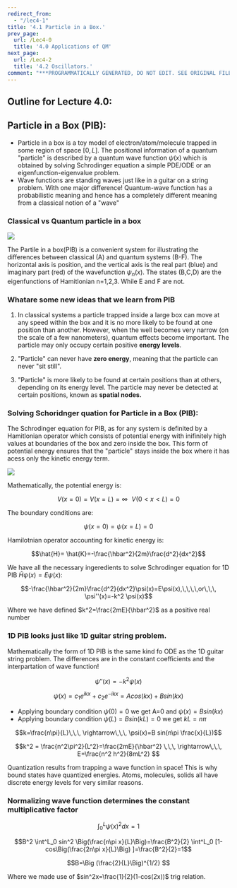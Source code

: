 ```yaml
---
redirect_from:
  - "/lec4-1"
title: '4.1 Particle in a Box.'
prev_page:
  url: /Lec4-0
  title: '4.0 Applications of QM'
next_page:
  url: /Lec4-2
  title: '4.2 Oscillators.'
comment: "***PROGRAMMATICALLY GENERATED, DO NOT EDIT. SEE ORIGINAL FILES IN /content***"
---
```

## Outline for Lecture 4.0:  

## Particle in a Box (PIB):

- Particle in a box is a toy model of electron/atom/molecule trapped in some region of space $[0,L]$. The positional information of a quantum "particle" is described by a quantum wave function $\psi(x)$ which is obtained by solving Schrodinger equation a simple PDE/ODE or an eigenfunction-eigenvalue problem. 
-  Wave functions are standing waves just like in a guitar on a string problem. With one major difference! Quantum-wave function has a probabilistic meaning and hence has a completely different meaning from a classical notion of a "wave"



### Classical vs Quantum particle in a box

![](https://upload.wikimedia.org/wikipedia/commons/8/8f/InfiniteSquareWellAnimation.gif)

The Partile in a box(PIB) is a convenient system for illustrating the differences between classical (A) and quantum systems (B-F). The horizontal axis is position, and the vertical axis is the real part (blue) and imaginary part (red) of the wavefunction  $\psi_n(x)$. The states (B,C,D) are the eigenfunctions of Hamitlonian n=1,2,3.  While E and F are not. 

### Whatare some new ideas that we learn from PIB

1. In classical systems  a particle trapped inside a large box can move at any speed within the box and it is no more likely to be found at one position than another. However, when the well becomes very narrow (on the scale of a few nanometers), quantum effects become important. The particle may only occupy certain positive **energy levels**.

2. "Particle"  can never have **zero energy**, meaning that the particle can never "sit still". 

3. "Particle" is more likely to be found at certain positions than at others, depending on its energy level. The particle may never be detected at certain positions, known as **spatial nodes.**

   

### Solving Schoridnger quation for Particle in a Box (PIB):

The Schrodinger equation for PIB, as for any system is definited by a Hamitlonian operator which consists of potential energy with inifinitely high values at boundaries of the box and zero inside the box. This form of potential energy ensures that  the "particle" stays inside the box where it has acess only the kinetic energy term.

![](https://upload.wikimedia.org/wikipedia/commons/1/13/Infinite_potential_well-en.svg)

Mathematically, the potential energy is: 

$$V(x=0)=V(x=L)=\infty \,\,\,\,V(0<x<L)=0 $$

The boundary conditions are:

$$\psi(x=0)=\psi(x=L)=0$$

Hamilotnian operator accounting for kinetic energy is:

$$\hat{H}= \hat{K}=-\frac{\hbar^2}{2m}\frac{d^2}{dx^2}$$

We have all the necessary ingeredients to solve Schrodinger equation for 1D PIB $\hat{H}\psi(x)=E\psi(x)$: 



$$-\frac{\hbar^2}{2m}\frac{d^2}{dx^2}\psi(x)=E\psi(x),\,\,\,\,or\,\,\, \psi''(x)=-k^2 \psi(x)$$



Where we have defined $k^2=\frac{2mE}{\hbar^2}$  as a positive real number



### 1D PIB looks just like 1D guitar string problem. 

Mathematically the form of 1D PIB is the same kind fo ODE as the 1D guitar string problem. The differences are in the constant coefficients and the interpartation of wave function!

$$\psi''(x)=-k^2 \psi(x)$$

$$\psi(x)=c_1e^{ikx}+c_2e^{-ikx}=Acos(kx)+Bsin(kx)$$

- Applying boundary condition $\psi(0)=0$ we get A=0 and $\psi(x)=Bsin(kx)$
- Applying boundary condition $\psi(L)=Bsin(kL)=0$ we get $kL=n\pi$ 

$$k=\frac{n\pi}{L}\,\,\, \rightarrow\,\,\, \psi(x)=B sin(n\pi \frac{x}{L})$$



$$k^2 = \frac{n^2\pi^2}{L^2}=\frac{2mE}{\hbar^2} \,\,\, \rightarrow\,\,\, E=\frac{n^2 h^2}{8mL^2} $$

Quantization results from trapping a wave function in space! This is why bound states have quantized energies.  Atoms, molecules, solids  all have discrete energy levels for very similar reasons.



### Normalizing wave function determines the constant multiplicative factor 

$$\int^L_0 \psi(x)^2 dx=1 $$

$$B^2 \int^L_0 sin^2 \Big(\frac{n\pi x}{L}\Big)=\frac{B^2}{2} \int^L_0 [1-cos\Big(\frac{2n\pi x}{L}\Big) ]=\frac{B^2}{2}=1$$

$$B=\Big (\frac{2}{L}\Big)^{1/2} $$

Where we made use of $sin^2x=\frac{1}{2}(1-cos(2x))$ trig relation. 